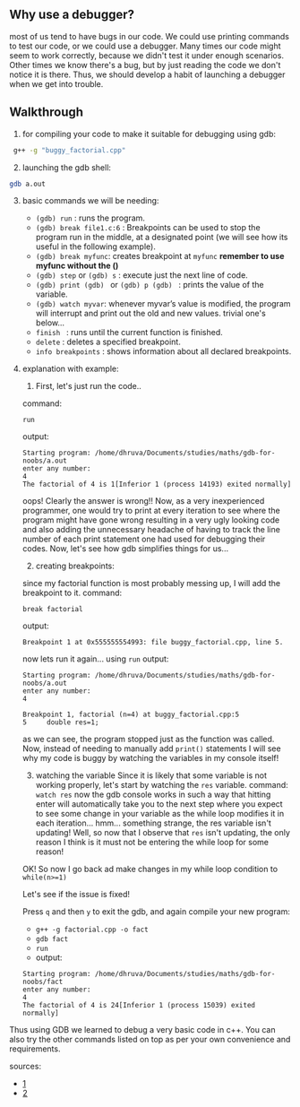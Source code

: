 ## Why use a debugger? 
most of us tend to have bugs in our code. We could use printing commands to test our code, or we could use a debugger. Many times our code might seem to work correctly, because we didn't test it under enough scenarios. Other times we know there's a bug, but by just reading the code we don't notice it is there. Thus, we should develop a habit of launching a debugger when we get into trouble. 

## Walkthrough
1. for compiling your code to make it suitable for debugging using gdb:

```sh 
 g++ -g "buggy_factorial.cpp" 
```
2. launching the gdb shell:

```sh
gdb a.out
```
3. basic commands we will be needing: 

    * ``(gdb) run`` : runs the program.
    * ``(gdb) break file1.c:6`` : Breakpoints can be used to stop the program run in the middle, at a designated point (we will see how its useful in the following example). 
    * ``(gdb) break myfunc``: creates breakpoint at ``myfunc`` **remember to use myfunc without the ()**
    * ``(gdb) step`` or ``(gdb) s`` : execute just the next line of code.
    * ``(gdb) print (gdb) `` or ``(gdb) p (gdb) `` :  prints the value of the variable.
    * ``(gdb) watch myvar``: whenever myvar’s value is modified, the program will interrupt and print out the old and new values. 
    trivial one's below...
    * ``finish `` : runs until the current function is finished.
    * ``delete`` : deletes a specified breakpoint.
    * ``info breakpoints`` : shows information about all declared breakpoints.

4. explanation with example: 
    1. First, let's just run the code.. 
    
    command: 
    ```
    run
    ```
    output: 
    ```
    Starting program: /home/dhruva/Documents/studies/maths/gdb-for-noobs/a.out 
    enter any number: 
    4
    The factorial of 4 is 1[Inferior 1 (process 14193) exited normally]
    ```
    oops! Clearly the answer is wrong!!
    Now, as a very inexperienced programmer, one would try to print at every iteration to see where the program might have gone wrong resulting in a very ugly looking code and also adding the unnecessary headache of having to track the line number of each print statement one had used for debugging their codes. 
    Now, let's see how gdb simplifies things for us...

    2. creating breakpoints: 
    
    since my factorial function is most probably messing up, I will add the breakpoint to it. 
    command:
    ```
    break factorial
    ```
    output: 
    ```
    Breakpoint 1 at 0x555555554993: file buggy_factorial.cpp, line 5.
    ```
    now lets run it again... using ``run`` 
    output: 
    ```
    Starting program: /home/dhruva/Documents/studies/maths/gdb-for-noobs/a.out 
    enter any number: 
    4

    Breakpoint 1, factorial (n=4) at buggy_factorial.cpp:5
    5	  double res=1;
    ```
    as we can see, the program stopped just as the function was called. Now, instead of needing to manually add ```print()``` statements I will see why my code is buggy by watching the variables in my console itself! 

    3. watching the variable
    Since it is likely that some variable is not working properly, let's start by watching the ``res`` variable. 
    command: 
    `` watch res ``
    now the gdb console works in such a way that hitting enter will automatically take you to the next step where you expect to see some change in your variable as the while loop modifies it in each iteration...
    hmm... something strange, the res variable isn't updating! 
    Well, so now that I observe that ``res`` isn't updating, the only reason I think is it must not be entering the while loop for some reason!

    OK! So now I go back ad make changes in my while loop condition to
    ``while(n>=1)`` 

    Let's see if the issue is fixed!
    
    Press `q` and then `y` to exit the gdb, and again compile your new program: 
    
    * ```g++ -g factorial.cpp -o fact```
    * ```gdb fact``` 
    * ``run``
    * output: 
    ```
    Starting program: /home/dhruva/Documents/studies/maths/gdb-for-noobs/fact 
    enter any number: 
    4
    The factorial of 4 is 24[Inferior 1 (process 15039) exited normally]
    ```

Thus using GDB we learned to debug a very basic code in c++. You can also try the other commands listed on top as per your own convenience and requirements.

sources:
*  [1](https://www.cs.umd.edu/~srhuang/teaching/cmsc212/gdb-tutorial-handout.pdf)
*  [2](http://www.math.bas.bg/~nkirov/2005/netb151/debugging-with-gdb.html)
